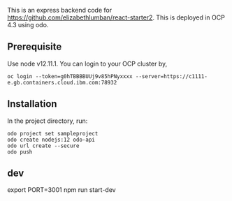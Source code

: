 This is an express backend code for https://github.com/elizabethlumban/react-starter2. This is deployed in OCP 4.3 using odo.

## Prerequisite

Use node v12.11.1.
You can login to your OCP cluster by,

```
oc login --token=g0hTBBBBUUj9v85hPNyxxxx --server=https://c1111-e.gb.containers.cloud.ibm.com:78932
```

## Installation

In the project directory, run:

```
odo project set sampleproject
odo create nodejs:12 odo-api
odo url create --secure
odo push
```

## dev
export PORT=3001
npm run start-dev
